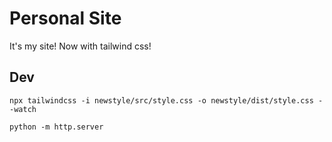 # Personal Site
It's my site! Now with tailwind css!


## Dev

`npx tailwindcss -i newstyle/src/style.css -o newstyle/dist/style.css --watch`

`python -m http.server`